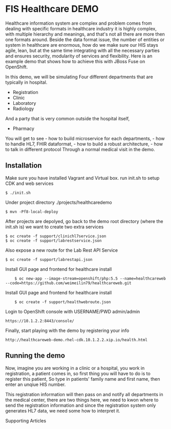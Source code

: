 FIS Healthcare DEMO
======================================

Healthcare information system are complex and problem comes from dealing with specific formats in healthcare industry it is highly complex, with multiple hierarchy and meanings,
and that's not all there are more then one formats around. 
Beside the data format issue, the number of entities or system in healthcare are enormous, how do we make sure our HIS stays agile, lean, but at the same time integrating with all the necessary parties 
and ensures security, modularity of services and flexibility. 
Here is an example demo that shows how to achieve this with JBoss Fuse on OpenShift. 

In this demo, we will be simulating Four different departments that are typically in hospital. 

- Registration
- Clinic
- Laboratory
- Radiology 

And a party that is very common outside the hospital itself, 

- Pharmacy

You will get to see 
	- how to build microservice for each departments, 
	- how to handle HL7, FHIR dataformat, 
	- how to build a robust architecture,
	- how to talk in different protocol 
Through a normal medical visit in the demo.  



Installation
----------------------------------
Make sure you have installed Vagrant and Virtual box. run init.sh to setup CDK and web services
    
    $ ./init.sh

Under project directory ./projects/healthcaredemo
                                                                      
    $ mvn -Pf8-local-deploy


After projects are depolyed, go back to the demo root directory (where the init.sh is) we want to create two extra services

    $ oc create -f support/clinichl7service.json                      
    $ oc create -f support/labrestservice.json

Also expose a new route for the Lab Rest API Service                 

    $ oc create -f support/labrestapi.json                            
    

Install GUI page and frontend for healthcare install 
	
		$ oc new-app --image-stream=openshift/php:5.5 --name=healthcareweb --code=https://github.com/weimeilin79/healthcareweb.git

Install GUI page and frontend for healthcare install
		
		$ oc create -f support/healthwebroute.json                       

Login to OpenShift console with USERNAME/PWD admin/admin             

    https://10.1.2.2:8443/console/                                    


Finally, start playing with the demo by registering your info        

    http://healthcareweb-demo.rhel-cdk.10.1.2.2.xip.io/health.html
    
 
Running the demo
----------------------------------
Now, imagine you are working in a clinic or a hospital, you work in registration, a patient comes in, so first thing you will have to do is to register this patient, 
So type in patients' family name and first name, then enter an unqiue HIS number. 

This registration information will then pass on and notify all departments in the medical center, there are two things here, 
we need to kwon where to send the registration information and since the registration system only generates HL7 data, we need some how to interpret it.  

Supporting Articles
